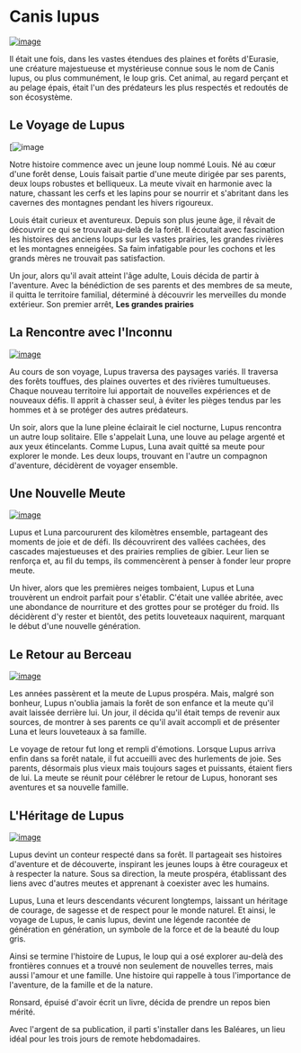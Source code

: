 # Canis lupus

[![image](https://upload.wikimedia.org/wikipedia/commons/thumb/7/70/Front_view_of_a_resting_Canis_lupus_ssp.jpg/220px-Front_view_of_a_resting_Canis_lupus_ssp.jpg)](https://fr.wikipedia.org/wiki/Canis_lupus)

Il était une fois, dans les vastes étendues des plaines et forêts d'Eurasie, une créature majestueuse et mystérieuse connue sous le nom de Canis lupus, ou plus communément, le loup gris. Cet animal, au regard perçant et au pelage épais, était l'un des prédateurs les plus respectés et redoutés de son écosystème.

## Le Voyage de Lupus

[![image](https://img.freepik.com/vecteurs-premium/loup-voyageant-sac-dos-animal-dessin-anime-mignon-ayant-randonnee-aventure-voyage-camping-voyage-vecteur-illustration-isole-fond-blanc_178650-16536.jpg)

Notre histoire commence avec un jeune loup nommé Louis. Né au cœur d'une forêt dense, Louis faisait partie d'une meute dirigée par ses parents, deux loups robustes et belliqueux. La meute vivait en harmonie avec la nature, chassant les cerfs et les lapins pour se nourrir et s'abritant dans les cavernes des montagnes pendant les hivers rigoureux.

Louis était curieux et aventureux. Depuis son plus jeune âge, il rêvait de découvrir ce qui se trouvait au-delà de la forêt. Il écoutait avec fascination les histoires des anciens loups sur les vastes prairies, les grandes rivières et les montagnes enneigées. Sa faim infatigable pour les cochons et les grands mères ne trouvait pas satisfaction.

Un jour, alors qu'il avait atteint l'âge adulte, Louis décida de partir à l'aventure. Avec la bénédiction de ses parents et des membres de sa meute, il quitta le territoire familial, déterminé à découvrir les merveilles du monde extérieur. Son premier arrêt, **Les grandes prairies**

## La Rencontre avec l'Inconnu

[![image](https://live.staticflickr.com/4826/44997713835_d49c25d713_b.jpg)](https://www.flickr.com/photos/ollivier38/44997713835)

Au cours de son voyage, Lupus traversa des paysages variés. Il traversa des forêts touffues, des plaines ouvertes et des rivières tumultueuses. Chaque nouveau territoire lui apportait de nouvelles expériences et de nouveaux défis. Il apprit à chasser seul, à éviter les pièges tendus par les hommes et à se protéger des autres prédateurs.

Un soir, alors que la lune pleine éclairait le ciel nocturne, Lupus rencontra un autre loup solitaire. Elle s'appelait Luna, une louve au pelage argenté et aux yeux étincelants. Comme Lupus, Luna avait quitté sa meute pour explorer le monde. Les deux loups, trouvant en l'autre un compagnon d'aventure, décidèrent de voyager ensemble.

## Une Nouvelle Meute

[![image](https://www.loup-sauvage.com/wp-content/uploads/2020/02/1538_Pack-of-Grey-Wolves-1024x614_0-1024x534.jpg)](https://www.loup-sauvage.com/le-loup-gris-canis-lupus-espece-menacee/)

Lupus et Luna parcoururent des kilomètres ensemble, partageant des moments de joie et de défi. Ils découvrirent des vallées cachées, des cascades majestueuses et des prairies remplies de gibier. Leur lien se renforça et, au fil du temps, ils commencèrent à penser à fonder leur propre meute.

Un hiver, alors que les premières neiges tombaient, Lupus et Luna trouvèrent un endroit parfait pour s'établir. C'était une vallée abritée, avec une abondance de nourriture et des grottes pour se protéger du froid. Ils décidèrent d'y rester et bientôt, des petits louveteaux naquirent, marquant le début d'une nouvelle génération.

## Le Retour au Berceau

[![image](https://cdn.futura-sciences.com/buildsv6/images/largeoriginal/e/7/f/e7fd639168_128613_grotte-cavite-horizontale.jpg)](https://www.futura-sciences.com/planete/definitions/geologie-grotte-1070/)

Les années passèrent et la meute de Lupus prospéra. Mais, malgré son bonheur, Lupus n'oublia jamais la forêt de son enfance et la meute qu'il avait laissée derrière lui. Un jour, il décida qu'il était temps de revenir aux sources, de montrer à ses parents ce qu'il avait accompli et de présenter Luna et leurs louveteaux à sa famille.

Le voyage de retour fut long et rempli d'émotions. Lorsque Lupus arriva enfin dans sa forêt natale, il fut accueilli avec des hurlements de joie. Ses parents, désormais plus vieux mais toujours sages et puissants, étaient fiers de lui. La meute se réunit pour célébrer le retour de Lupus, honorant ses aventures et sa nouvelle famille.

## L'Héritage de Lupus

[![image](https://immobilierespagne.com/wp-content/uploads/2018/10/heritage-en-espagne-thegem-blog-default.jpg)](https://immobilierespagne.com/heritage-en-espagnehttps://immobilierespagne.com/wp-content/uploads/2018/10/heritage-en-espagne-thegem-blog-default.jpg)

Lupus devint un conteur respecté dans sa forêt. Il partageait ses histoires d'aventure et de découverte, inspirant les jeunes loups à être courageux et à respecter la nature. Sous sa direction, la meute prospéra, établissant des liens avec d'autres meutes et apprenant à coexister avec les humains.

Lupus, Luna et leurs descendants vécurent longtemps, laissant un héritage de courage, de sagesse et de respect pour le monde naturel. Et ainsi, le voyage de Lupus, le canis lupus, devint une légende racontée de génération en génération, un symbole de la force et de la beauté du loup gris.

Ainsi se termine l'histoire de Lupus, le loup qui a osé explorer au-delà des frontières connues et a trouvé non seulement de nouvelles terres, mais aussi l'amour et une famille. Une histoire qui rappelle à tous l'importance de l'aventure, de la famille et de la nature.

Ronsard, épuisé d'avoir écrit un livre, décida de prendre un repos bien mérité.

Avec l'argent de sa publication, il parti s'installer dans les Baléares, un lieu idéal pour les trois jours de remote hebdomadaires.








